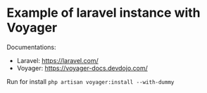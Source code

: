 # Example of laravel instance with Voyager
Documentations:
- Laravel: https://laravel.com/
- Voyager: https://voyager-docs.devdojo.com/

Run for install ``php artisan voyager:install --with-dummy``
